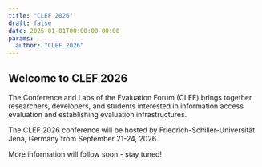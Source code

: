 ```yaml
---
title: "CLEF 2026"
draft: false
date: 2025-01-01T00:00:00-00:00
params:
  author: "CLEF 2026"
---
```


## Welcome to CLEF 2026

The Conference and Labs of the Evaluation Forum (CLEF) brings together researchers, developers, and students interested in information access evaluation and establishing evaluation infrastructures.

The CLEF 2026 conference will be hosted by Friedrich-Schiller-Universität Jena, Germany from September 21-24, 2026.

More information will follow soon - stay tuned!